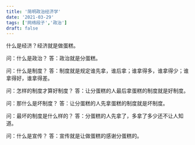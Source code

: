 ```yaml
---
title: '简明政治经济学'
date: '2021-03-29'
tags: ['网络段子','政治']
draft: false
---
```


什么是经济？经济就是做蛋糕。

问：什么是政治？
答：政治就是分蛋糕。

问：什么是制度？
答：制度就是规定谁先拿，谁后拿；谁拿得多，谁拿得少；谁拿得好，谁拿得差。

问：怎样的制度才算好制度？
答：让分蛋糕的人最后拿蛋糕的制度就是好制度。

问：那什么是坏制度？
答：让分蛋糕的人先拿蛋糕的制度就是坏制度。

问：最坏的制度是什么样的？
答：分蛋糕的人先拿了，多拿了多少还不让人知道。

问：什么是宣传？
答：宣传就是让做蛋糕的感谢分蛋糕的。


	